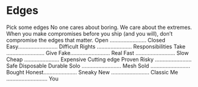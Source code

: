 
# Edges

Pick some edges
No one cares about boring.
We care about the extremes.
When you make compromises before you ship (and you will), don’t compromise the edges that matter.
Open ........................ Closed
Easy.......................... Difficult
Rights ....................... Responsibilities
Take ......................... Give
Fake.......................... Real
Fast .......................... Slow
Cheap ....................... Expensive
Cutting edge Proven Risky ........................ Safe
Disposable Durable Solo .......................... Mesh
Sold .......................... Bought
Honest...................... Sneaky
New ......................... Classic
Me ........................... You
